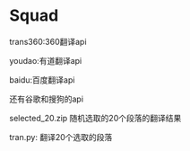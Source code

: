 # Squad
trans360:360翻译api

youdao:有道翻译api

baidu:百度翻译api

还有谷歌和搜狗的api

selected_20.zip  随机选取的20个段落的翻译结果

tran.py: 翻译20个选取的段落
